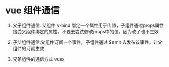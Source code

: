 # vue 组件通信
1. 父子组件通信: 父组件 v-bind 绑定一个属性用于传值，子组件通过props属性接受父组件绑定的属性，不要去尝试修改props中的值，因为改了也不生效

2. 子父组件通信:父组件订阅一个事件，子组件通过 $emit 去发布该事件，让父组件的订阅生效

3. 兄弟组件的通信方式 vuex